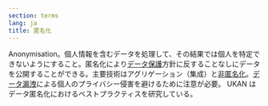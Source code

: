 ```yaml
---
section: terms
lang: ja
title: 匿名化
---
```


Anonymisation。個人情報を含むデータを処理して、その結果では個人を特定できないようにすること。匿名化により[データ保護](/glossary/ja/terms/data-protection-legislation)方針に反することなしにデータを公開することができる。主要技術はアグリゲーション（集成）と[非匿名化](/glossary/ja/terms/de-identification/)。[データ漏洩](/glossary/ja/terms/data-leakage/)による個人のプライバシー侵害を避けるために注意が必要。 UKAN はデータ匿名化におけるベストプラクティスを研究している。
